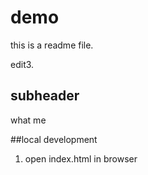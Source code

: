 # demo
this is a readme file.

edit3.

## subheader
what me

##local development
1. open index.html in browser

